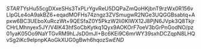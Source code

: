 $START$YsHu55cgDXxeSHs3TxPLrYgvReU5DQPaZmQoHKjbnT9rzWx0R156vLIpGLe4oA9akBZ6+eqadMOFHs74zngz3ZVSmugwR2NGe3UQGGBsabtq+Apxw6BC3UEboXuRczWt+9QESfaZ0Y5PkzW2li0KIWX12J8PjN6JVpk3Q8TkjrCHrLMhnyex5JY/V4IK43hfSoCbKytkq1Qyx9AOKOrF7oeV3bGrPnGodNO/pz01yaK05Oo9NaYTGvRM9hLJsD0mJI+Bc6KEi9C6mrWY39sxhDCZqpN8LHQvSg2iKc9eIpnpKAoGkXUG0gBwh6hqozSw$END$